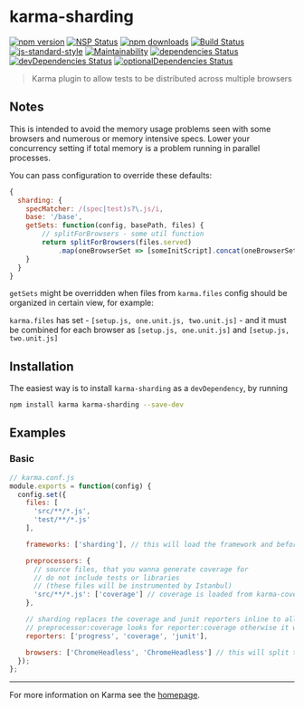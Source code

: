 # karma-sharding

[![npm version](https://img.shields.io/npm/v/karma-sharding.svg?style=flat-square)](https://www.npmjs.com/package/karma-sharding)
[![NSP Status](https://nodesecurity.io/orgs/rschuft/projects/ed021736-08cf-4f6d-9796-4132029edac3/badge)](https://nodesecurity.io/orgs/rschuft/projects/ed021736-08cf-4f6d-9796-4132029edac3)
[![npm downloads](https://img.shields.io/npm/dm/karma-sharding.svg?style=flat-square)](https://www.npmjs.com/package/karma-sharding)
[![Build Status](https://travis-ci.org/rschuft/karma-sharding.svg?branch=master)](https://travis-ci.org/rschuft/karma-sharding)
[![js-standard-style](https://img.shields.io/badge/code%20style-standard-brightgreen.svg?style=flat-square)](https://github.com/rschuft/karma-sharding)
[![Maintainability](https://api.codeclimate.com/v1/badges/3ef0f0244485d9ca0573/maintainability)](https://codeclimate.com/github/rschuft/karma-sharding/maintainability)
[![dependencies Status](https://david-dm.org/rschuft/karma-sharding/status.svg)](https://david-dm.org/rschuft/karma-sharding)
[![devDependencies Status](https://david-dm.org/rschuft/karma-sharding/dev-status.svg)](https://david-dm.org/rschuft/karma-sharding?type=dev)
[![optionalDependencies Status](https://david-dm.org/rschuft/karma-sharding/optional-status.svg)](https://david-dm.org/rschuft/karma-sharding?type=optional)

> Karma plugin to allow tests to be distributed across multiple browsers

## Notes

This is intended to avoid the memory usage problems seen with some browsers and numerous or memory intensive specs.
Lower your concurrency setting if total memory is a problem running in parallel processes.

You can pass configuration to override these defaults:

```javascript
{
  sharding: {
    specMatcher: /(spec|test)s?\.js/i,
    base: '/base',
    getSets: function(config, basePath, files) {
        // splitForBrowsers - some util function
        return splitForBrowsers(files.served)
            .map(oneBrowserSet => [someInitScript].concat(oneBrowserSet));
    }
  }
}
```
`getSets` might be overridden when files from `karma.files` config should be organized in certain view, for example:

`karma.files` has set - `[setup.js, one.unit.js, two.unit.js]` - and it must be combined for each browser as `[setup.js, one.unit.js]` and `[setup.js, two.unit.js]`

## Installation

The easiest way is to install `karma-sharding` as a `devDependency`,
by running

```bash
npm install karma karma-sharding --save-dev
```

## Examples

### Basic

```javascript
// karma.conf.js
module.exports = function(config) {
  config.set({
    files: [
      'src/**/*.js',
      'test/**/*.js'
    ],

    frameworks: ['sharding'], // this will load the framework and beforeMiddleware

    preprocessors: {
      // source files, that you wanna generate coverage for
      // do not include tests or libraries
      // (these files will be instrumented by Istanbul)
      'src/**/*.js': ['coverage'] // coverage is loaded from karma-coverage by karma-sharding
    },

    // sharding replaces the coverage and junit reporters inline to allow the preprocessor to run
    // preprocessor:coverage looks for reporter:coverage otherwise it would use a unique name
    reporters: ['progress', 'coverage', 'junit'],

    browsers: ['ChromeHeadless', 'ChromeHeadless'] // this will split the tests into two sets
  });
};
```

----

For more information on Karma see the [homepage].


[homepage]: http://karma-runner.github.com
